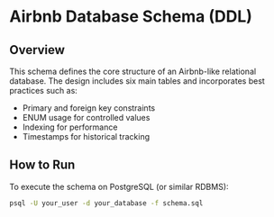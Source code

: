 # Airbnb Database Schema (DDL)

## Overview

This schema defines the core structure of an Airbnb-like relational database. The design includes six main tables and incorporates best practices such as:

- Primary and foreign key constraints
- ENUM usage for controlled values
- Indexing for performance
- Timestamps for historical tracking

## How to Run

To execute the schema on PostgreSQL (or similar RDBMS):

```bash
psql -U your_user -d your_database -f schema.sql
